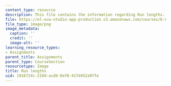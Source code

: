 ```yaml
---
content_type: resource
description: This file contains the information regarding Run lengths.
file: https://ol-ocw-studio-app-production.s3.amazonaws.com/courses/6-857-network-and-computer-security-spring-2014/1916724c219dacd90ef841fd452a97fe_run_lengths.png
file_type: image/png
image_metadata:
  caption: ''
  credit: ''
  image-alt: ''
learning_resource_types:
- Assignments
parent_title: Assignments
parent_type: CourseSection
resourcetype: Image
title: Run lengths
uid: 1916724c-219d-acd9-0ef8-41fd452a97fe
---
```

